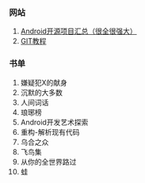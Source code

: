 ### 网站

1.  [Android开源项目汇总（很全很强大）](http://blog.csdn.net/kuanxu/article/details/39891815)
2.  [GIT教程](https://git-scm.com/book/zh/v2)

### 书单

1.  嫌疑犯X的献身
2.  沉默的大多数
3.  人间词话
4.  琅琊榜
5.  Android开发艺术探索
6.  重构-解析现有代码
7.  乌合之众
8.  飞鸟集
9.  从你的全世界路过
10.  蛙
